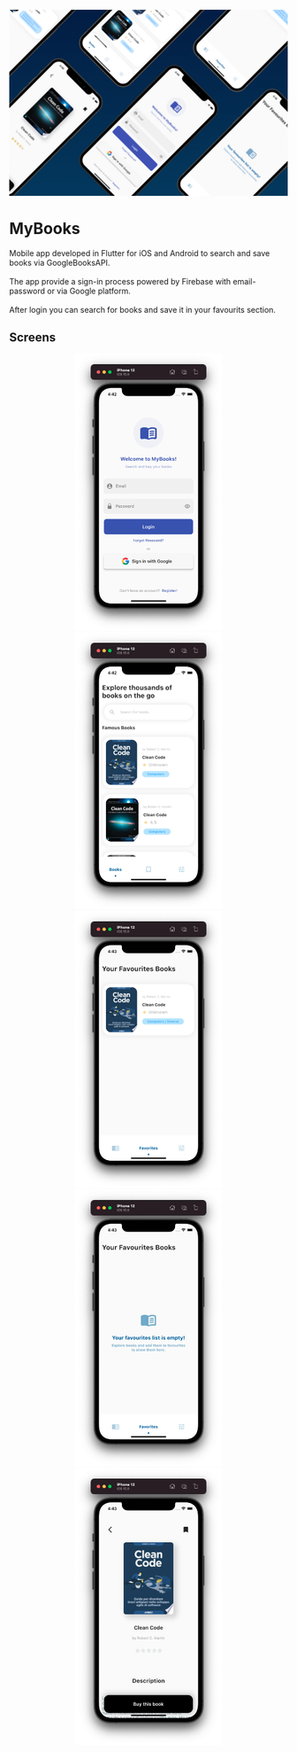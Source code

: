 <p align="center">
  <img src="https://github.com/Michele-x98/books_app/blob/master/images/image1.jpeg">
</p>

# MyBooks

Mobile app developed in Flutter for iOS and Android to search and save books via GoogleBooksAPI.
<br><br>
The app provide a sign-in process powered by Firebase with email-password or via Google platform.
<br><br>
After login you can search for books and save it in your favourits section.

## Screens

<p align="center">
<img src="https://github.com/Michele-x98/books_app/blob/master/images/login.png" height="500">
<img src="https://github.com/Michele-x98/books_app/blob/master/images/home.png" height="500">
<img src="https://github.com/Michele-x98/books_app/blob/master/images/favourites.png" height="500">
<img src="https://github.com/Michele-x98/books_app/blob/master/images/empty_favourites.png" height="500">
<img src="https://github.com/Michele-x98/books_app/blob/master/images/book_detail.png" height="500">
</p>

<br>

